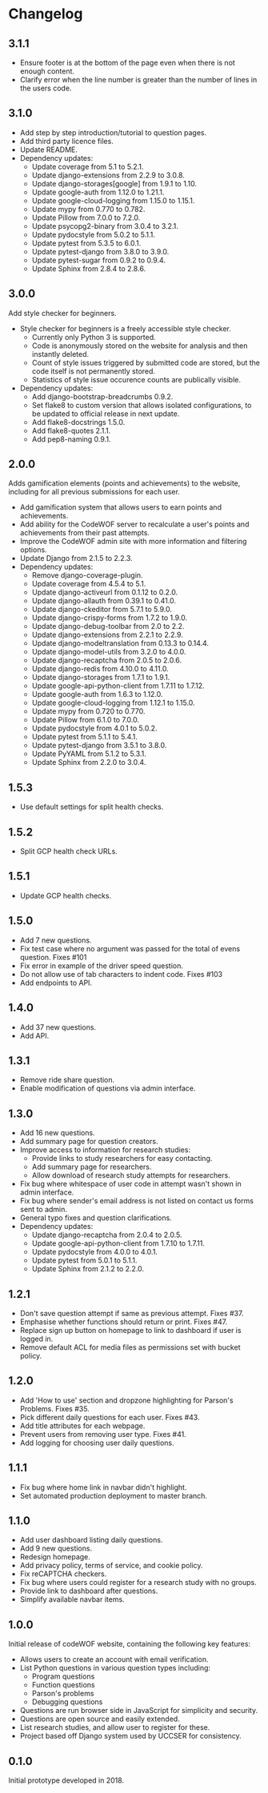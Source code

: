 # Changelog

## 3.1.1

- Ensure footer is at the bottom of the page even when there is not enough content.
- Clarify error when the line number is greater than the number of lines in the users code.

## 3.1.0

- Add step by step introduction/tutorial to question pages.
- Add third party licence files.
- Update README.
- Dependency updates:
    - Update coverage from 5.1 to 5.2.1.
    - Update django-extensions from 2.2.9 to 3.0.8.
    - Update django-storages[google] from 1.9.1 to 1.10.
    - Update google-auth from 1.12.0 to 1.21.1.
    - Update google-cloud-logging from 1.15.0 to 1.15.1.
    - Update mypy from 0.770 to 0.782.
    - Update Pillow from 7.0.0 to 7.2.0.
    - Update psycopg2-binary from 3.0.4 to 3.2.1.
    - Update pydocstyle from 5.0.2 to 5.1.1.
    - Update pytest from 5.3.5 to 6.0.1.
    - Update pytest-django from 3.8.0 to 3.9.0.
    - Update pytest-sugar from 0.9.2 to 0.9.4.
    - Update Sphinx from 2.8.4 to 2.8.6.

## 3.0.0

Add style checker for beginners.

- Style checker for beginners is a freely accessible style checker.
    - Currently only Python 3 is supported.
    - Code is anonymously stored on the website for analysis and then instantly deleted.
    - Count of style issues triggered by submitted code are stored, but the code itself is not permanently stored.
    - Statistics of style issue occurence counts are publically visible.
- Dependency updates:
    - Add django-bootstrap-breadcrumbs 0.9.2.
    - Set flake8 to custom version that allows isolated configurations, to be updated to official release in next update.
    - Add flake8-docstrings 1.5.0.
    - Add flake8-quotes 2.1.1.
    - Add pep8-naming 0.9.1.

## 2.0.0

Adds gamification elements (points and achievements) to the website, including for all previous submissions for each user.

- Add gamification system that allows users to earn points and achievements.
- Add ability for the CodeWOF server to recalculate a user's points and achievements from their past attempts.
- Improve the CodeWOF admin site with more information and filtering options.
- Update Django from 2.1.5 to 2.2.3.
- Dependency updates:
    - Remove django-coverage-plugin.
    - Update coverage from 4.5.4 to 5.1.
    - Update django-activeurl from 0.1.12 to 0.2.0.
    - Update django-allauth from 0.39.1 to 0.41.0.
    - Update django-ckeditor from 5.7.1 to 5.9.0.
    - Update django-crispy-forms from 1.7.2 to 1.9.0.
    - Update django-debug-toolbar from 2.0 to 2.2.
    - Update django-extensions from 2.2.1 to 2.2.9.
    - Update django-modeltranslation from 0.13.3 to 0.14.4.
    - Update django-model-utils from 3.2.0 to 4.0.0.
    - Update django-recaptcha from 2.0.5 to 2.0.6.
    - Update django-redis from 4.10.0 to 4.11.0.
    - Update django-storages from 1.7.1 to 1.9.1.
    - Update google-api-python-client from 1.7.11 to 1.7.12.
    - Update google-auth from 1.6.3 to 1.12.0.
    - Update google-cloud-logging from 1.12.1 to 1.15.0.
    - Update mypy from 0.720 to 0.770.
    - Update Pillow from 6.1.0 to 7.0.0.
    - Update pydocstyle from 4.0.1 to 5.0.2.
    - Update pytest from 5.1.1 to 5.4.1.
    - Update pytest-django from 3.5.1 to 3.8.0.
    - Update PyYAML from 5.1.2 to 5.3.1.
    - Update Sphinx from 2.2.0 to 3.0.4.

## 1.5.3

- Use default settings for split health checks.

## 1.5.2

- Split GCP health check URLs.

## 1.5.1

- Update GCP health checks.

## 1.5.0

- Add 7 new questions.
- Fix test case where no argument was passed for the total of evens question. Fixes #101
- Fix error in example of the driver speed question.
- Do not allow use of tab characters to indent code. Fixes #103
- Add endpoints to API.

## 1.4.0

- Add 37 new questions.
- Add API.

## 1.3.1

- Remove ride share question.
- Enable modification of questions via admin interface.

## 1.3.0

- Add 16 new questions.
- Add summary page for question creators.
- Improve access to information for research studies:
    - Provide links to study researchers for easy contacting.
    - Add summary page for researchers.
    - Allow download of research study attempts for researchers.
- Fix bug where whitespace of user code in attempt wasn't shown in admin interface.
- Fix bug where sender's email address is not listed on contact us forms sent to admin.
- General typo fixes and question clarifications.
- Dependency updates:
    - Update django-recaptcha from 2.0.4 to 2.0.5.
    - Update google-api-python-client from 1.7.10 to 1.7.11.
    - Update pydocstyle from 4.0.0 to 4.0.1.
    - Update pytest from 5.0.1 to 5.1.1.
    - Update Sphinx from 2.1.2 to 2.2.0.

## 1.2.1

- Don't save question attempt if same as previous attempt. Fixes #37.
- Emphasise whether functions should return or print. Fixes #47.
- Replace sign up button on homepage to link to dashboard if user is logged in.
- Remove default ACL for media files as permissions set with bucket policy.

## 1.2.0

- Add 'How to use' section and dropzone highlighting for Parson's Problems. Fixes #35.
- Pick different daily questions for each user. Fixes #43.
- Add title attributes for each webpage.
- Prevent users from removing user type. Fixes #41.
- Add logging for choosing user daily questions.

## 1.1.1

- Fix bug where home link in navbar didn't highlight.
- Set automated production deployment to master branch.

## 1.1.0

- Add user dashboard listing daily questions.
- Add 9 new questions.
- Redesign homepage.
- Add privacy policy, terms of service, and cookie policy.
- Fix reCAPTCHA checkers.
- Fix bug where users could register for a research study with no groups.
- Provide link to dashboard after questions.
- Simplify available navbar items.

## 1.0.0

Initial release of codeWOF website, containing the following key features:

- Allows users to create an account with email verification.
- List Python questions in various question types including:
    - Program questions
    - Function questions
    - Parson's problems
    - Debugging questions
- Questions are run browser side in JavaScript for simplicity and security.
- Questions are open source and easily extended.
- List research studies, and allow user to register for these.
- Project based off Django system used by UCCSER for consistency.

## 0.1.0

Initial prototype developed in 2018.
